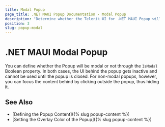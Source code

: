 ```yaml
---
title: Modal Popup
page_title: .NET MAUI Popup Documentation - Modal Popup
description: "Determine whether the Telerik UI for .NET MAUI Popup will be rendered as a modal or non-modal UI element."
position: 3
slug: popup-modal
---
```


# .NET MAUI Modal Popup

You can define whether the Popup will be modal or not through the `IsModal` Boolean property. In both cases, the UI behind the popup gets inactive and cannot be used until the popup is closed. For non-modal popups, however, you can focus the content behind by clicking outside the popup, thus hiding it.

## See Also

- [Defining the Popup Content]({% slug popup-content %})
- [Setting the Overlay Color of the Popup]({% slug popup-content %})
